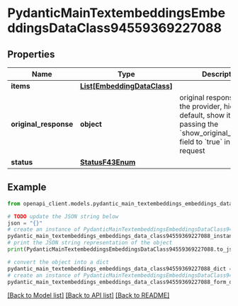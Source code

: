 # PydanticMainTextembeddingsEmbeddingsDataClass94559369227088


## Properties

Name | Type | Description | Notes
------------ | ------------- | ------------- | -------------
**items** | [**List[EmbeddingDataClass]**](EmbeddingDataClass.md) |  | [optional] 
**original_response** | **object** | original response sent by the provider, hidden by default, show it by passing the &#x60;show_original_response&#x60; field to &#x60;true&#x60; in your request | [optional] 
**status** | [**StatusF43Enum**](StatusF43Enum.md) |  | 

## Example

```python
from openapi_client.models.pydantic_main_textembeddings_embeddings_data_class94559369227088 import PydanticMainTextembeddingsEmbeddingsDataClass94559369227088

# TODO update the JSON string below
json = "{}"
# create an instance of PydanticMainTextembeddingsEmbeddingsDataClass94559369227088 from a JSON string
pydantic_main_textembeddings_embeddings_data_class94559369227088_instance = PydanticMainTextembeddingsEmbeddingsDataClass94559369227088.from_json(json)
# print the JSON string representation of the object
print(PydanticMainTextembeddingsEmbeddingsDataClass94559369227088.to_json())

# convert the object into a dict
pydantic_main_textembeddings_embeddings_data_class94559369227088_dict = pydantic_main_textembeddings_embeddings_data_class94559369227088_instance.to_dict()
# create an instance of PydanticMainTextembeddingsEmbeddingsDataClass94559369227088 from a dict
pydantic_main_textembeddings_embeddings_data_class94559369227088_form_dict = pydantic_main_textembeddings_embeddings_data_class94559369227088.from_dict(pydantic_main_textembeddings_embeddings_data_class94559369227088_dict)
```
[[Back to Model list]](../README.md#documentation-for-models) [[Back to API list]](../README.md#documentation-for-api-endpoints) [[Back to README]](../README.md)


